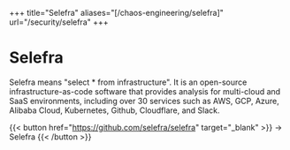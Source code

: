 +++
title="Selefra"
aliases="[/chaos-engineering/selefra]"
url="/security/selefra"
+++

# Selefra

Selefra means "select \* from infrastructure". It is an open-source infrastructure-as-code software that provides analysis for multi-cloud and SaaS environments, including over 30 services such as AWS, GCP, Azure, Alibaba Cloud, Kubernetes, Github, Cloudflare, and Slack.

{{< button href="https://github.com/selefra/selefra" target="_blank" >}}
-> Selefra
{{< /button >}}

